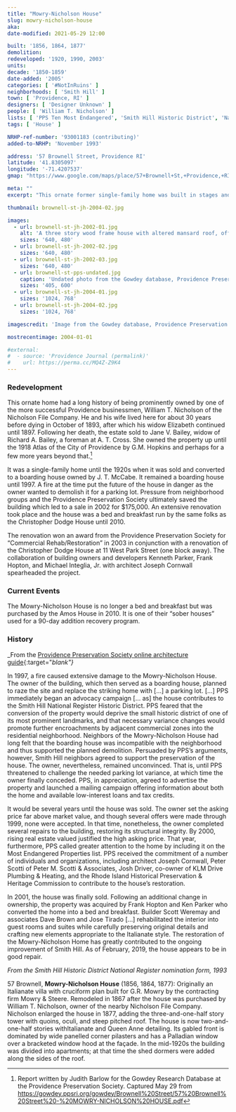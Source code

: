 ```yaml
---
title: "Mowry-Nicholson House"
slug: mowry-nicholson-house
aka:
date-modified: 2021-05-29 12:00

built: '1856, 1864, 1877'
demolition:
redeveloped: '1920, 1990, 2003'
units:
decade: '1850-1859'
date-added: '2005'
categories: [ '#NotInRuins' ]
neighborhoods: [ 'Smith Hill' ]
town: [ 'Providence, RI' ]
designers: [ 'Designer Unknown' ]
people: [ 'William T. Nicholson' ]
lists: [ 'PPS Ten Most Endangered', 'Smith Hill Historic District', 'National Register of Historic Places' ]
tags: [ 'House' ]

NRHP-ref-number: '93001183 (contributing)'
added-to-NRHP: 'November 1993'

address: '57 Brownell Street, Providence RI'
latitude: '41.8305097'
longitude: '-71.4207537'
gmap: "https://www.google.com/maps/place/57+Brownell+St,+Providence,+RI+02908/@41.8305097,-71.4207537,17z/data=!3m1!4b1!4m5!3m4!1s0x89e4450556e8fc5f:0xcbcbb2ee2486ff9e!8m2!3d41.8305097!4d-71.418565"

meta: ""
excerpt: "This ornate former single-family home was built in stages and owned by two prominent business people that almost succumbed to the wrecking ball"

thumbnail: brownell-st-jh-2004-02.jpg

images:
  - url: brownell-st-jh-2002-01.jpg
    alt: 'A three story wood frame house with altered mansard roof, off center porch, and off center tower. Once a private residence, the home was converted to a bed and breakfast for some time.'
    sizes: '640, 480'
  - url: brownell-st-jh-2002-02.jpg
    sizes: '640, 480'
  - url: brownell-st-jh-2002-03.jpg
    sizes: '640, 480'
  - url: brownell-st-pps-undated.jpg
    caption: 'Undated photo from the Gowdey database, Providence Preservation Society'
    sizes: '405, 600'
  - url: brownell-st-jh-2004-01.jpg
    sizes: '1024, 768'
  - url: brownell-st-jh-2004-02.jpg
    sizes: '1024, 768'

imagescredit: 'Image from the Gowdey database, Providence Preservation Society'

mostrecentimage: 2004-01-01

#external:
#  - source: 'Providence Journal (permalink)'
#    url: https://perma.cc/MQ4Z-Z9K4
---
```


### Redevelopment

This ornate home had a long history of being prominently owned by one of the more successful Providence businessmen, William T. Nicholson of the Nicholson File Company. He and his wife lived here for about 30 years before dying in October of 1893, after which his widow Elizabeth continued until 1897. Following her death, the estate sold to Jane V. Bailey, widow of Richard A. Bailey, a foreman at A. T. Cross. She owned the property up until the 1918 Atlas of the City of Providence by G.M. Hopkins and perhaps for a few more years beyond that.[^1]

[^1]: Report written by Judith Barlow for the Gowdey Research Database at the Providence Preservation Society. Captured May 29 from https://gowdey.ppsri.org/gowdey/Brownell%20Street/57%20Brownell%20Street%20-%20MOWRY-NICHOLSON%20HOUSE.pdf

It was a single-family home until the 1920s when it was sold and converted to a boarding house owned by J. T. McCabe. It remained a boarding house until 1997. A fire at the time put the future of the house in danger as the owner wanted to demolish it for a parking lot. Pressure from neighborhood groups and the Providence Preservation Society ultimately saved the building which led to a sale in 2002 for $175,000. An extensive renovation took place and the house was a bed and breakfast run by the same folks as the Christopher Dodge House until 2010.

The renovation won an award from the Providence Preservation Society for “Commercial Rehab/Restoration” in 2003 in conjunction with a renovation of the Christopher Dodge House at 11 West Park Street (one block away). The collaboration of building owners and developers Kenneth Parker, Frank Hopton, and Michael Integlia, Jr. with architect Joseph Cornwall spearheaded the project.


### Current Events

The Mowry-Nicholson House is no longer a bed and breakfast but was purchased by the Amos House in 2010. It is one of their “sober houses” used for a 90-day addition recovery program.


### History

_From the [Providence Preservation Society online architecture guide](//guide.ppsri.org/property/mowry-nicholson-house){:target="_blank"}_

In 1997, a fire caused extensive damage to the Mowry-Nicholson House. The owner of the building, which then served as a boarding house, planned to raze the site and replace the striking home with […] a parking lot. […] PPS immediately began an advocacy campaign [… as] the house contributes to the Smith Hill National Register Historic District. PPS feared that the conversion of the property would deprive the small historic district of one of its most prominent landmarks, and that necessary variance changes would promote further encroachments by adjacent commercial zones into the residential neighborhood. Neighbors of the Mowry-Nicholson House had long felt that the boarding house was incompatible with the neighborhood and thus supported the planned demolition. Persuaded by PPS’s arguments, however, Smith Hill neighbors agreed to support the preservation of the house. The owner, nevertheless, remained unconvinced. That is, until PPS threatened to challenge the needed parking lot variance, at which time the owner finally conceded. PPS, in appreciation, agreed to advertise the property and launched a mailing campaign offering information about both the home and available low-interest loans and tax credits.

It would be several years until the house was sold. The owner set the asking price far above market value, and though several offers were made through 1999, none were accepted. In that time, nonetheless, the owner completed several repairs to the building, restoring its structural integrity. By 2000, rising real estate valued justified the high asking price. That year, furthermore, PPS called greater attention to the home by including it on the Most Endangered Properties list. PPS received the commitment of a number of individuals and organizations, including architect Joseph Cornwall, Peter Scotti of Peter M. Scotti & Associates, Josh Driver, co-owner of KLM Drive Plumbing & Heating, and the Rhode Island Historical Preservation & Heritage Commission to contribute to the house’s restoration.

In 2001, the house was finally sold. Following an additional change in ownership, the property was acquired by Frank Hopton and Ken Parker who converted the home into a bed and breakfast. Builder Scott Weremay and associates Dave Brown and Jose Tirado […] rehabilitated the interior into guest rooms and suites while carefully preserving original details and crafting new elements appropriate to the Italianate style. The restoration of the Mowry-Nicholson Home has greatly contributed to the ongoing improvement of Smith Hill. As of February, 2019, the house appears to be in good repair.


_From the Smith Hill Historic District National Register nomination form, 1993_

57 Brownell, **Mowry-Nicholson House** (1856, 1864, 1877): Originally an Italianate villa with cruciform plan built for G.R. Mowry by the contracting firm Mowry & Steere. Remodeled in 1867 after the house was purchased by William T. Nicholson, owner of the nearby Nicholson File Company. Nicholson enlarged the house in 1877, adding the three-and-one-half story tower with quoins, oculi, and steep pitched roof. The house is now two-and-one-half stories withItalianate and Queen Anne detailing. Its gabled front is dominated by wide panelled corner pilasters and has a Palladian window over a bracketed window hood at the façade. In the mid-1920s the building was divided into apartments; at that time the shed dormers were added along the sides of the roof.
